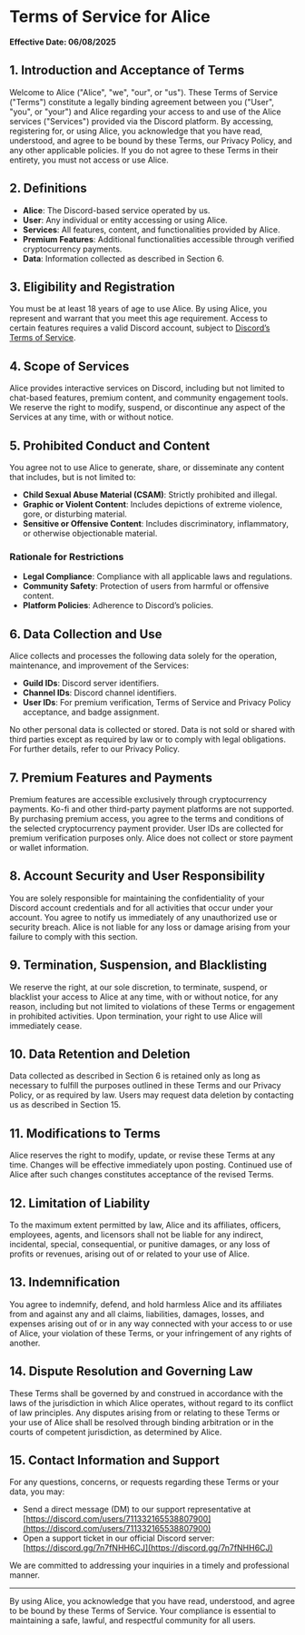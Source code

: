 # Terms of Service for Alice

**Effective Date: 06/08/2025**

## 1. Introduction and Acceptance of Terms

Welcome to Alice ("Alice", "we", "our", or "us"). These Terms of Service ("Terms") constitute a legally binding agreement between you ("User", "you", or "your") and Alice regarding your access to and use of the Alice services ("Services") provided via the Discord platform. By accessing, registering for, or using Alice, you acknowledge that you have read, understood, and agree to be bound by these Terms, our Privacy Policy, and any other applicable policies. If you do not agree to these Terms in their entirety, you must not access or use Alice.

## 2. Definitions

- **Alice**: The Discord-based service operated by us.
- **User**: Any individual or entity accessing or using Alice.
- **Services**: All features, content, and functionalities provided by Alice.
- **Premium Features**: Additional functionalities accessible through verified cryptocurrency payments.
- **Data**: Information collected as described in Section 6.

## 3. Eligibility and Registration

You must be at least 18 years of age to use Alice. By using Alice, you represent and warrant that you meet this age requirement. Access to certain features requires a valid Discord account, subject to [Discord’s Terms of Service](https://discord.com/terms).

## 4. Scope of Services

Alice provides interactive services on Discord, including but not limited to chat-based features, premium content, and community engagement tools. We reserve the right to modify, suspend, or discontinue any aspect of the Services at any time, with or without notice.

## 5. Prohibited Conduct and Content

You agree not to use Alice to generate, share, or disseminate any content that includes, but is not limited to:
- **Child Sexual Abuse Material (CSAM)**: Strictly prohibited and illegal.
- **Graphic or Violent Content**: Includes depictions of extreme violence, gore, or disturbing material.
- **Sensitive or Offensive Content**: Includes discriminatory, inflammatory, or otherwise objectionable material.

### Rationale for Restrictions
- **Legal Compliance**: Compliance with all applicable laws and regulations.
- **Community Safety**: Protection of users from harmful or offensive content.
- **Platform Policies**: Adherence to Discord’s policies.

## 6. Data Collection and Use

Alice collects and processes the following data solely for the operation, maintenance, and improvement of the Services:
- **Guild IDs**: Discord server identifiers.
- **Channel IDs**: Discord channel identifiers.
- **User IDs**: For premium verification, Terms of Service and Privacy Policy acceptance, and badge assignment.

No other personal data is collected or stored. Data is not sold or shared with third parties except as required by law or to comply with legal obligations. For further details, refer to our Privacy Policy.

## 7. Premium Features and Payments

Premium features are accessible exclusively through cryptocurrency payments. Ko-fi and other third-party payment platforms are not supported. By purchasing premium access, you agree to the terms and conditions of the selected cryptocurrency payment provider. User IDs are collected for premium verification purposes only. Alice does not collect or store payment or wallet information.

## 8. Account Security and User Responsibility

You are solely responsible for maintaining the confidentiality of your Discord account credentials and for all activities that occur under your account. You agree to notify us immediately of any unauthorized use or security breach. Alice is not liable for any loss or damage arising from your failure to comply with this section.

## 9. Termination, Suspension, and Blacklisting

We reserve the right, at our sole discretion, to terminate, suspend, or blacklist your access to Alice at any time, with or without notice, for any reason, including but not limited to violations of these Terms or engagement in prohibited activities. Upon termination, your right to use Alice will immediately cease.

## 10. Data Retention and Deletion

Data collected as described in Section 6 is retained only as long as necessary to fulfill the purposes outlined in these Terms and our Privacy Policy, or as required by law. Users may request data deletion by contacting us as described in Section 15.

## 11. Modifications to Terms

Alice reserves the right to modify, update, or revise these Terms at any time. Changes will be effective immediately upon posting. Continued use of Alice after such changes constitutes acceptance of the revised Terms.

## 12. Limitation of Liability

To the maximum extent permitted by law, Alice and its affiliates, officers, employees, agents, and licensors shall not be liable for any indirect, incidental, special, consequential, or punitive damages, or any loss of profits or revenues, arising out of or related to your use of Alice.

## 13. Indemnification

You agree to indemnify, defend, and hold harmless Alice and its affiliates from and against any and all claims, liabilities, damages, losses, and expenses arising out of or in any way connected with your access to or use of Alice, your violation of these Terms, or your infringement of any rights of another.

## 14. Dispute Resolution and Governing Law

These Terms shall be governed by and construed in accordance with the laws of the jurisdiction in which Alice operates, without regard to its conflict of law principles. Any disputes arising from or relating to these Terms or your use of Alice shall be resolved through binding arbitration or in the courts of competent jurisdiction, as determined by Alice.

## 15. Contact Information and Support

For any questions, concerns, or requests regarding these Terms or your data, you may:
- Send a direct message (DM) to our support representative at [https://discord.com/users/711332165538807900](https://discord.com/users/711332165538807900)
- Open a support ticket in our official Discord server: [https://discord.gg/7n7fNHH6CJ](https://discord.gg/7n7fNHH6CJ)

We are committed to addressing your inquiries in a timely and professional manner.

---

By using Alice, you acknowledge that you have read, understood, and agree to be bound by these Terms of Service. Your compliance is essential to maintaining a safe, lawful, and respectful community for all users.
